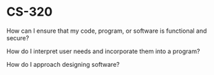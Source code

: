 # CS-320 

How can I ensure that my code, program, or software is functional and secure?

How do I interpret user needs and incorporate them into a program? 

How do I approach designing software?
